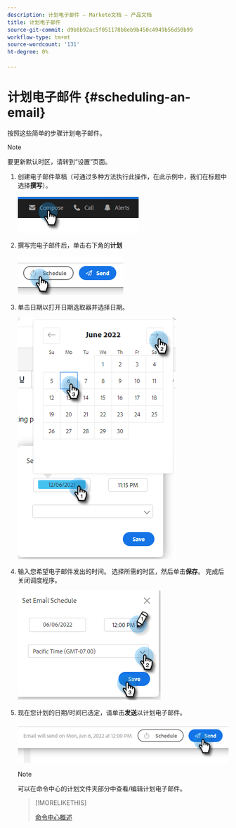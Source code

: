 ```yaml
---
description: 计划电子邮件 — Marketo文档 — 产品文档
title: 计划电子邮件
source-git-commit: d9b8b92ac5f051178b8eb9b450c4949b56d50b99
workflow-type: tm+mt
source-wordcount: '131'
ht-degree: 0%

---
```


# 计划电子邮件 {#scheduling-an-email}

按照这些简单的步骤计划电子邮件。

>[!NOTE]
>
>要更新默认时区，请转到“设置”页面。

1. 创建电子邮件草稿（可通过多种方法执行此操作，在此示例中，我们在标题中选择&#x200B;**撰写**）。

   ![](assets/scheduling-an-email-1.png)

1. 撰写完电子邮件后，单击右下角的&#x200B;**计划**

   ![](assets/scheduling-an-email-2.png)

1. 单击日期以打开日期选取器并选择日期。

   ![](assets/scheduling-an-email-3.png)

1. 输入您希望电子邮件发出的时间。 选择所需的时区，然后单击&#x200B;**保存**。 完成后关闭调度程序。

   ![](assets/scheduling-an-email-4.png)

1. 现在您计划的日期/时间已选定，请单击&#x200B;**发送**&#x200B;以计划电子邮件。

   ![](assets/scheduling-an-email-5.png)

   >[!NOTE]
   >
   >可以在命令中心的计划文件夹部分中查看/编辑计划电子邮件。

   >[!MORELIKETHIS]
   >
   >[命令中心概述](/help/marketo/product-docs/marketo-sales-insight/actions/email/command-center/command-center-overview.md)
